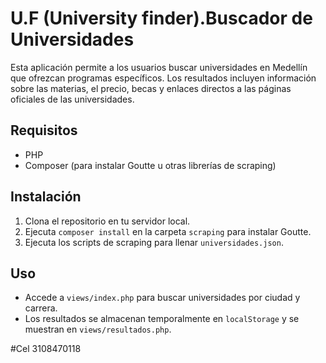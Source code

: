 # U.F (University finder).Buscador de Universidades

Esta aplicación permite a los usuarios buscar universidades en Medellín que ofrezcan programas específicos. Los resultados incluyen información sobre las materias, el precio, becas y enlaces directos a las páginas oficiales de las universidades.

## Requisitos
- PHP
- Composer (para instalar Goutte u otras librerías de scraping)

## Instalación
1. Clona el repositorio en tu servidor local.
2. Ejecuta `composer install` en la carpeta `scraping` para instalar Goutte.
3. Ejecuta los scripts de scraping para llenar `universidades.json`.

## Uso
- Accede a `views/index.php` para buscar universidades por ciudad y carrera.
- Los resultados se almacenan temporalmente en `localStorage` y se muestran en `views/resultados.php`.


#Cel 3108470118 
